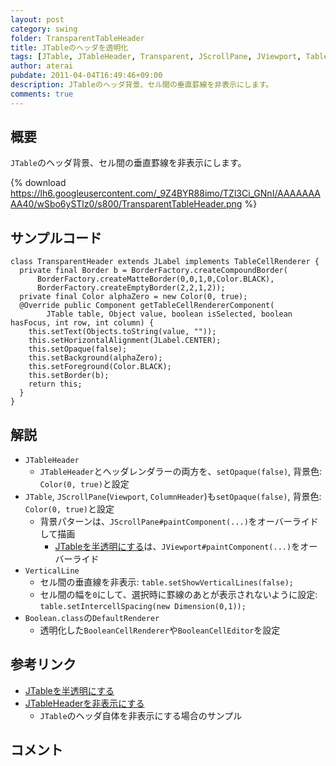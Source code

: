 ```yaml
---
layout: post
category: swing
folder: TransparentTableHeader
title: JTableのヘッダを透明化
tags: [JTable, JTableHeader, Transparent, JScrollPane, JViewport, TableCellRenderer, TableCellEditor]
author: aterai
pubdate: 2011-04-04T16:49:46+09:00
description: JTableのヘッダ背景、セル間の垂直罫線を非表示にします。
comments: true
---
```

## 概要
`JTable`のヘッダ背景、セル間の垂直罫線を非表示にします。

{% download https://lh6.googleusercontent.com/_9Z4BYR88imo/TZl3Ci_GNnI/AAAAAAAAA40/wSbo6ySTlz0/s800/TransparentTableHeader.png %}

## サンプルコード
<pre class="prettyprint"><code>class TransparentHeader extends JLabel implements TableCellRenderer {
  private final Border b = BorderFactory.createCompoundBorder(
      BorderFactory.createMatteBorder(0,0,1,0,Color.BLACK),
      BorderFactory.createEmptyBorder(2,2,1,2));
  private final Color alphaZero = new Color(0, true);
  @Override public Component getTableCellRendererComponent(
        JTable table, Object value, boolean isSelected, boolean hasFocus, int row, int column) {
    this.setText(Objects.toString(value, ""));
    this.setHorizontalAlignment(JLabel.CENTER);
    this.setOpaque(false);
    this.setBackground(alphaZero);
    this.setForeground(Color.BLACK);
    this.setBorder(b);
    return this;
  }
}
</code></pre>

## 解説
- `JTableHeader`
    - `JTableHeader`とヘッダレンダラーの両方を、`setOpaque(false)`, 背景色: `Color(0, true)`と設定
- `JTable`, `JScrollPane`(`Viewport`, `ColumnHeader`)も`setOpaque(false)`, 背景色: `Color(0, true)`と設定
    - 背景パターンは、`JScrollPane#paintComponent(...)`をオーバーライドして描画
        - [JTableを半透明にする](http://terai.xrea.jp/Swing/TransparentTable.html)は、`JViewport#paintComponent(...)`をオーバーライド
- `VerticalLine`
    - セル間の垂直線を非表示: `table.setShowVerticalLines(false);`
    - セル間の幅を`0`にして、選択時に罫線のあとが表示されないように設定: `table.setIntercellSpacing(new Dimension(0,1));`
- `Boolean.class`の`DefaultRenderer`
    - 透明化した`BooleanCellRenderer`や`BooleanCellEditor`を設定

<!-- dummy comment line for breaking list -->

## 参考リンク
- [JTableを半透明にする](http://terai.xrea.jp/Swing/TransparentTable.html)
- [JTableHeaderを非表示にする](http://terai.xrea.jp/Swing/RemoveTableHeader.html)
    - `JTable`のヘッダ自体を非表示にする場合のサンプル

<!-- dummy comment line for breaking list -->

## コメント
